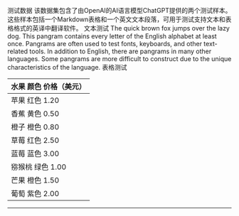 测试数据
该数据集包含了由OpenAI的AI语言模型ChatGPT提供的两个测试样本。
这些样本包括一个Markdown表格和一个英文文本段落，可用于测试支持文本和表格格式的英译中翻译软件。
文本测试
The quick brown fox jumps over the lazy dog. This pangram contains every letter of the English
alphabet at least once. Pangrams are often used to test fonts, keyboards, and other text-related
tools. In addition to English, there are pangrams in many other languages. Some pangrams are more
difficult to construct due to the unique characteristics of the language.
表格测试

| 水果	颜色	价格（美元） |
| --- |
| 苹果	红色	1.20 |
| 香蕉	黄色	0.50 |
| 橙子	橙色	0.80 |
| 草莓	红色	2.50 |
| 蓝莓	蓝色	3.00 |
| 猕猴桃	绿色	1.00 |
| 芒果	橙色	1.50 |
| 葡萄	紫色	2.00 |

---

